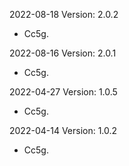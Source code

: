 2022-08-18 Version: 2.0.2
- Cc5g.

2022-08-16 Version: 2.0.1
- Cc5g.

2022-04-27 Version: 1.0.5
- Cc5g.

2022-04-14 Version: 1.0.2
- Cc5g.

